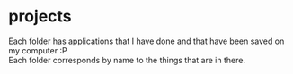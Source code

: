 # projects 
Each folder has applications that I have done and that have been saved on my computer :P <br>
Each folder corresponds by name to the things that are in there.